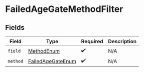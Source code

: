 # FailedAgeGateMethodFilter


## Fields

| Field                                                             | Type                                                              | Required                                                          | Description                                                       |
| ----------------------------------------------------------------- | ----------------------------------------------------------------- | ----------------------------------------------------------------- | ----------------------------------------------------------------- |
| `field`                                                           | [MethodEnum](../../models/components/MethodEnum.md)               | :heavy_check_mark:                                                | N/A                                                               |
| `method`                                                          | [FailedAgeGateEnum](../../models/components/FailedAgeGateEnum.md) | :heavy_check_mark:                                                | N/A                                                               |